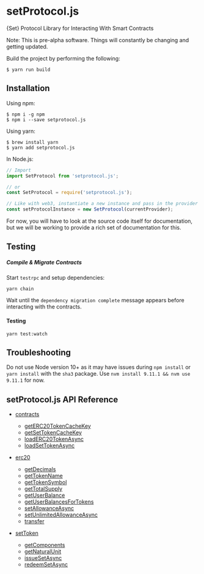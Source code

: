 # setProtocol.js
{Set} Protocol Library for Interacting With Smart Contracts

Note: This is pre-alpha software. Things will constantly be changing and getting updated.

Build the project by performing the following:
```shell
$ yarn run build
```

## Installation
Using npm:
```shell
$ npm i -g npm
$ npm i --save setprotocol.js
```
Using yarn:
```shell
$ brew install yarn
$ yarn add setprotocol.js
```

In Node.js:
```js
// Import
import SetProtocol from 'setprotocol.js';

// or
const SetProtocol = require('setprotocol.js');

// Like with web3, instantiate a new instance and pass in the provider
const setProtocolInstance = new SetProtocol(currentProvider);
```

For now, you will have to look at the source code itself for documentation, but we will be working to provide a rich set of documentation for this.

## Testing
##### Compile & Migrate Contracts

Start `testrpc` and setup dependencies:
```
yarn chain
```
Wait until the `dependency migration complete` message appears before interacting with the contracts.

#### Testing
```
yarn test:watch
```

## Troubleshooting
Do not use Node version 10+ as it may have issues during `npm install` or `yarn install` with the `sha3` package.  Use `nvm install 9.11.1 && nvm use 9.11.1` for now.

## setProtocol.js API Reference
* [contracts](docs/classes/_contracts_api_.contractsapi.md)
  * [getERC20TokenCacheKey](docs/classes/_contracts_api_.contractsapi.md#geterc20tokencachekey)
  * [getSetTokenCacheKey](docs/classes/_contracts_api_.contractsapi.md#getsettokencachekey)
  * [loadERC20TokenAsync](docs/classes/_contracts_api_.contractsapi.md#loaderc20tokenasync)
  * [loadSetTokenAsync](docs/classes/_contracts_api_.contractsapi.md#loadsettokenasync)
* [erc20](docs/classes/_erc20_api_.erc20api.md)
  * [getDecimals](_erc20_api_.erc20api.md#getdecimals)
  * [getTokenName](_erc20_api_.erc20api.md#gettokenname)
  * [getTokenSymbol](_erc20_api_.erc20api.md#gettokensymbol)
  * [getTotalSupply](_erc20_api_.erc20api.md#gettotalsupply)
  * [getUserBalance](_erc20_api_.erc20api.md#getuserbalance)
  * [getUserBalancesForTokens](_erc20_api_.erc20api.md#getuserbalancesfortokens)
  * [setAllowanceAsync](_erc20_api_.erc20api.md#setallowanceasync)
  * [setUnlimitedAllowanceAsync](_erc20_api_.erc20api.md#setunlimitedallowanceasync)
  * [transfer](_erc20_api_.erc20api.md#transfer)

* [setToken](docs/classes/_settoken_api_.settokenapi.md)
  * [getComponents](_settoken_api_.settokenapi.md#getcomponents)
  * [getNaturalUnit](_settoken_api_.settokenapi.md#getnaturalunit)
  * [issueSetAsync](_settoken_api_.settokenapi.md#issuesetasync)
  * [redeemSetAsync](_settoken_api_.settokenapi.md#redeemsetasync)
